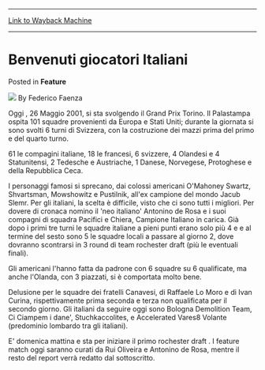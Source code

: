
---
[Link to Wayback Machine](https://web.archive.org/web/20171123155713/https://magic.wizards.com/en/articles/archive/feature/benvenuti-giocatori-italiani-2000-01-01)

[_metadata_:wayback_url]:- "https://magic.wizards.com/en/articles/archive/feature/benvenuti-giocatori-italiani-2000-01-01"
[_metadata_:wayback_raw_url]:- "https://web.archive.org/web/20171123155713id_/https://magic.wizards.com/en/articles/archive/feature/benvenuti-giocatori-italiani-2000-01-01"
[_metadata_:wayback_capture_timestamp]:- "2017-11-23 15:57:13+00:00"
[_metadata_:description]:- "Oggi , 26 Maggio 2001, si sta svolgendo il Grand Prix Torino. Il Palastampa ospita 101 squadre provenienti da Europa e Stati Uniti; durante la giornata si sono svolti 6 turni di Svizzera, con la costruzione dei mazzi prima del primo e del quarto turno."
[_metadata_:generator]:- "Drupal 7 (http://drupal.org)"
[_metadata_:publish_date]:- "2000-01-01"
---


Benvenuti giocatori Italiani
============================



 Posted in **Feature**







![](https://media.magic.wizards.com/styles/auth_small/public/generic-avatar-150_727.png)
By Federico Faenza











Oggi , 26 Maggio 2001, si sta svolgendo il Grand Prix Torino. Il Palastampa ospita 101 squadre provenienti da Europa e Stati Uniti; durante la giornata si sono svolti 6 turni di Svizzera, con la costruzione dei mazzi prima del primo e del quarto turno.


61 le compagini italiane, 18 le francesi, 6 svizzere, 4 Olandesi e 4 Statunitensi, 2 Tedesche e Austriache, 1 Danese, Norvegese, Protoghese e della Repubblica Ceca.  

I personaggi famosi si sprecano, dai colossi americani O'Mahoney Swartz, Shvartsman, Mowshowitz e Pustilnik, all'ex campione del mondo Jacub Slemr. Per gli italiani, la scelta è difficile, visto che ci sono tutti i migliori. Per dovere di cronaca nomino il 'neo italiano' Antonino de Rosa e i suoi compagni di squadra Pacifici e Chiera, Campione Italiano in carica. Già dopo i primi tre turni le squadre italiane a pieni punti erano solo più 4 e e al termine del sesto sono 5 le squadre locali a passare al giorno 2, dove dovranno scontrarsi in 3 round di team rochester draft (più le eventuali finali).  

Gli americani l'hanno fatta da padrone con 6 squadre su 6 qualificate, ma anche l'Olanda, con 3 piazzati, si è comportata molto bene.


Delusione per le squadre dei fratelli Canavesi, di Raffaele Lo Moro e di Ivan Curina, rispettivamente prima seconda e terza non qualificata per il secondo giorno. Gli italiani da seguire oggi sono Bologna Demolition Team, Ci Ciampem i dane', Stuchkaccolites, e Accelerated Vares8 Volante (predominio lombardo tra gli italiani).  

E' domenica mattina e sta per iniziare il primo rochester draft . I feature match oggi saranno curati da Rui Oliveira e Antonino de Rosa, mentre il resto del report verrà redatto dal sottoscritto.







